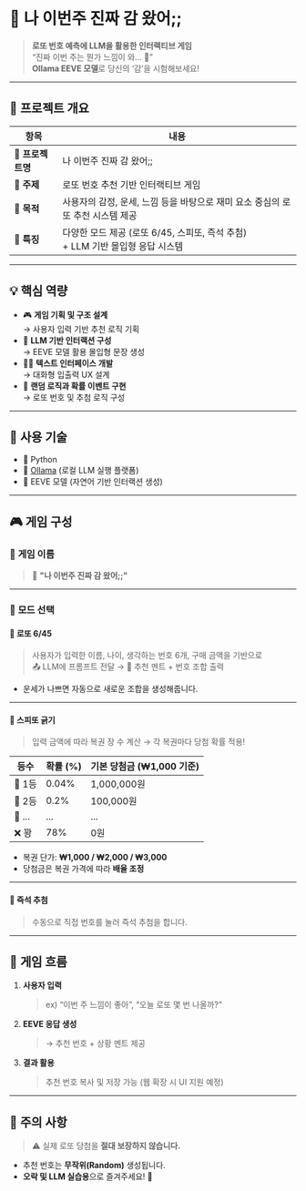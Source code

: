 # 💸 **나 이번주 진짜 감 왔어;;**

> **로또 번호 예측에 LLM을 활용한 인터랙티브 게임**  
> “진짜 이번 주는 뭔가 느낌이 와... 🤞”  
> **Ollama EEVE 모델**로 당신의 ‘감’을 시험해보세요!

---

## 🧠 **프로젝트 개요**

| 항목 | 내용 |
|------|------|
| 📌 **프로젝트명** | 나 이번주 진짜 감 왔어;; |
| 🎯 **주제** | 로또 번호 추천 기반 인터랙티브 게임 |
| 🎯 **목적** | 사용자의 감정, 운세, 느낌 등을 바탕으로 재미 요소 중심의 로또 추천 시스템 제공 |
| 🧩 **특징** | 다양한 모드 제공 (로또 6/45, 스피또, 즉석 추첨) <br> + LLM 기반 몰입형 응답 시스템 |

---

## 💡 **핵심 역량**

- 🎮 **게임 기획 및 구조 설계**  
  → 사용자 입력 기반 추천 로직 기획  
- 🧠 **LLM 기반 인터랙션 구성**  
  → EEVE 모델 활용 몰입형 문장 생성  
- 🧑‍💻 **텍스트 인터페이스 개발**  
  → 대화형 입출력 UX 설계  
- 🎲 **랜덤 로직과 확률 이벤트 구현**  
  → 로또 번호 및 추첨 로직 구성

---

## 🚀 **사용 기술**

- 🐍 Python
- 🧠 [Ollama](https://ollama.com/) (로컬 LLM 실행 플랫폼)
- 🤖 EEVE 모델 (자연어 기반 인터랙션 생성)

---

## 🎮 **게임 구성**

### 🎲 **게임 이름**
> 💬 **"나 이번주 진짜 감 왔어;;"**

---

### 🧩 **모드 선택**

#### 🎱 **로또 6/45**

> 사용자가 입력한 이름, 나이, 생각하는 번호 6개, 구매 금액을 기반으로  
> 📤 LLM에 프롬프트 전달 → 📩 추천 멘트 + 번호 조합 출력

- 운세가 나쁘면 자동으로 새로운 조합을 생성해줍니다.

---

#### 💸 **스피또 긁기**

> 입력 금액에 따라 복권 장 수 계산 → 각 복권마다 당첨 확률 적용!

| 등수 | 확률 (%) | 기본 당첨금 (₩1,000 기준) |
|------|----------|----------------------------|
| 🥇 1등 | 0.04% | 1,000,000원 |
| 🥈 2등 | 0.2% | 100,000원 |
| 🥉 ... | ... | ... |
| ❌ 꽝 | 78% | 0원 |

- 복권 단가: **₩1,000 / ₩2,000 / ₩3,000**  
- 당첨금은 복권 가격에 따라 **배율 조정**

---

#### 🧧 **즉석 추첨**

> 수동으로 직접 번호를 눌러 즉석 추첨을 합니다.

---

## 📌 **게임 흐름**

1. **사용자 입력**  
   > ex) “이번 주 느낌이 좋아”, “오늘 로또 몇 번 나올까?”

2. **EEVE 응답 생성**  
   > → 추천 번호 + 상황 멘트 제공

3. **결과 활용**  
   > 추천 번호 복사 및 저장 가능 (웹 확장 시 UI 지원 예정)

---

## 🚨 **주의 사항**
  
> ⚠️ 실제 로또 당첨을 **절대 보장하지 않습니다.**

- 추천 번호는 **무작위(Random)** 생성됩니다.   
- **오락 및 LLM 실습용**으로 즐겨주세요! 🎈
